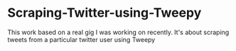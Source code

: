 # Scraping-Twitter-using-Tweepy
This work based on a real gig I was working on recently. It's about scraping tweets from a particular twitter user using Tweepy
